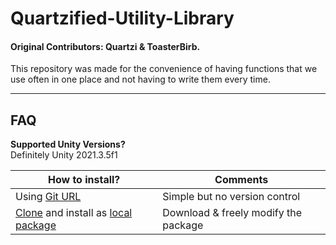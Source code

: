 # Quartzified-Utility-Library
#### Original Contributors: Quartzi & ToasterBirb.

This repository was made for the convenience of having functions that we use often in one place and not having to write them every time.  

<hr>

## FAQ
**Supported Unity Versions?**  
Definitely Unity 2021.3.5f1  

| **How to install?** | Comments |
|-------------|-------------|
| Using [Git URL](https://docs.unity3d.com/Manual/upm-ui-giturl.html) | Simple but no version control |
| [Clone](https://docs.github.com/en/repositories/creating-and-managing-repositories/cloning-a-repository#cloning-a-repository-to-github-desktop) and install as [local package](https://docs.unity3d.com/Manual/upm-ui-local.html) | Download & freely modify the package|
